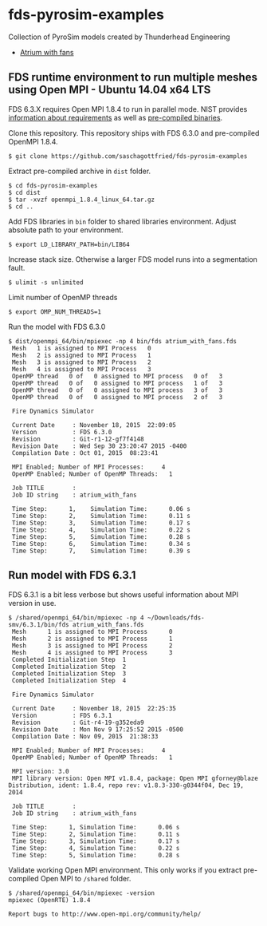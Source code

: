 # fds-pyrosim-examples
Collection of PyroSim models created by Thunderhead Engineering

* [Atrium with fans](http://www.thunderheadeng.com/pyrosim/fundamentals/#atrium_example)


## FDS runtime environment to run multiple meshes using Open MPI - Ubuntu 14.04 x64 LTS
FDS 6.3.X requires Open MPI 1.8.4 to run in parallel mode. NIST provides [information about requirements](https://github.com/firemodels/fds-smv/wiki/Installing-and-Running-FDS-on-a-Linux-Cluster#running-with-mpi-distributed-memory-computing) as well as [pre-compiled binaries](https://github.com/firemodels/fds-smv/wiki/Installing-Open-MPI-on-a-Linux-Cluster#installing-open-mpi-from-pre-compiled-binaries).

Clone this repository. This repository ships with FDS 6.3.0 and pre-compiled OpenMPI 1.8.4. 

```
$ git clone https://github.com/saschagottfried/fds-pyrosim-examples
```

Extract pre-compiled archive in `dist` folder.

```
$ cd fds-pyrosim-examples
$ cd dist
$ tar -xvzf openmpi_1.8.4_linux_64.tar.gz
$ cd ..
```

Add FDS libraries in `bin` folder to shared libraries environment. Adjust absolute path to your environment.

```
$ export LD_LIBRARY_PATH=bin/LIB64
```

Increase stack size. Otherwise a larger FDS model runs into a segmentation fault.

```
$ ulimit -s unlimited
```

Limit number of OpenMP threads

```
$ export OMP_NUM_THREADS=1
```

Run the model with FDS 6.3.0

```
$ dist/openmpi_64/bin/mpiexec -np 4 bin/fds atrium_with_fans.fds 
 Mesh   1 is assigned to MPI Process   0
 Mesh   2 is assigned to MPI Process   1
 Mesh   3 is assigned to MPI Process   2
 Mesh   4 is assigned to MPI Process   3
 OpenMP thread   0 of   0 assigned to MPI process   0 of   3
 OpenMP thread   0 of   0 assigned to MPI process   1 of   3
 OpenMP thread   0 of   0 assigned to MPI process   3 of   3
 OpenMP thread   0 of   0 assigned to MPI process   2 of   3

 Fire Dynamics Simulator

 Current Date     : November 18, 2015  22:09:05
 Version          : FDS 6.3.0
 Revision         : Git-r1-12-gf7f4148
 Revision Date    : Wed Sep 30 23:20:47 2015 -0400
 Compilation Date : Oct 01, 2015  08:23:41

 MPI Enabled; Number of MPI Processes:     4
 OpenMP Enabled; Number of OpenMP Threads:   1

 Job TITLE        : 
 Job ID string    : atrium_with_fans

 Time Step:      1,    Simulation Time:      0.06 s
 Time Step:      2,    Simulation Time:      0.11 s
 Time Step:      3,    Simulation Time:      0.17 s
 Time Step:      4,    Simulation Time:      0.22 s
 Time Step:      5,    Simulation Time:      0.28 s
 Time Step:      6,    Simulation Time:      0.34 s
 Time Step:      7,    Simulation Time:      0.39 s
```

## Run model with FDS 6.3.1
FDS 6.3.1 is a bit less verbose but shows useful information about MPI version in use.

```
$ /shared/openmpi_64/bin/mpiexec -np 4 ~/Downloads/fds-smv/6.3.1/bin/fds atrium_with_fans.fds 
 Mesh      1 is assigned to MPI Process      0
 Mesh      2 is assigned to MPI Process      1
 Mesh      3 is assigned to MPI Process      2
 Mesh      4 is assigned to MPI Process      3
 Completed Initialization Step  1
 Completed Initialization Step  2
 Completed Initialization Step  3
 Completed Initialization Step  4

 Fire Dynamics Simulator

 Current Date     : November 18, 2015  22:25:35
 Version          : FDS 6.3.1
 Revision         : Git-r4-19-g352eda9
 Revision Date    : Mon Nov 9 17:25:52 2015 -0500
 Compilation Date : Nov 09, 2015  21:38:33

 MPI Enabled; Number of MPI Processes:     4
 OpenMP Enabled; Number of OpenMP Threads:   1

 MPI version: 3.0
 MPI library version: Open MPI v1.8.4, package: Open MPI gforney@blaze Distribution, ident: 1.8.4, repo rev: v1.8.3-330-g0344f04, Dec 19, 2014

 Job TITLE        : 
 Job ID string    : atrium_with_fans

 Time Step:      1, Simulation Time:      0.06 s
 Time Step:      2, Simulation Time:      0.11 s
 Time Step:      3, Simulation Time:      0.17 s
 Time Step:      4, Simulation Time:      0.22 s
 Time Step:      5, Simulation Time:      0.28 s
 ```


Validate working Open MPI environment. This only works if you extract pre-compiled Open MPI to `/shared` folder. 

```
$ /shared/openmpi_64/bin/mpiexec -version
mpiexec (OpenRTE) 1.8.4

Report bugs to http://www.open-mpi.org/community/help/
```
